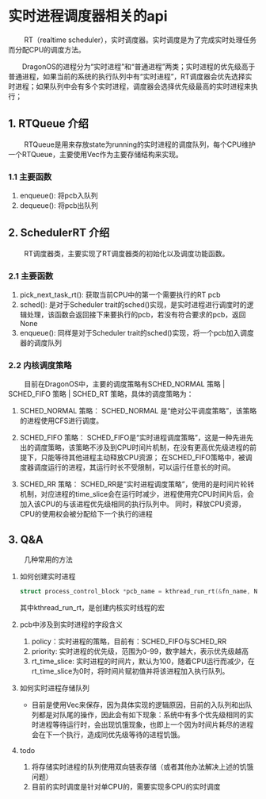 # 实时进程调度器相关的api

&emsp;&emsp; RT（realtime scheduler），实时调度器。实时调度是为了完成实时处理任务而分配CPU的调度方法。

&emsp;&emsp;DragonOS的进程分为“实时进程”和“普通进程”两类；实时进程的优先级高于普通进程，如果当前的系统的执行队列中有“实时进程”，RT调度器会优先选择实时进程；如果队列中会有多个实时进程，调度器会选择优先级最高的实时进程来执行；


## 1. RTQueue 介绍

&emsp;&emsp; RTQueue是用来存放state为running的实时进程的调度队列，每个CPU维护一个RTQueue，主要使用Vec作为主要存储结构来实现。

### 1.1 主要函数
1. enqueue(): 将pcb入队列
2. dequeue(): 将pcb出队列

## 2. SchedulerRT 介绍

&emsp;&emsp; RT调度器类，主要实现了RT调度器类的初始化以及调度功能函数。

### 2.1 主要函数
1. pick_next_task_rt(): 获取当前CPU中的第一个需要执行的RT pcb
2. sched(): 是对于Scheduler trait的sched()实现，是实时进程进行调度时的逻辑处理，该函数会返回接下来要执行的pcb，若没有符合要求的pcb，返回None
3. enqueue(): 同样是对于Scheduler trait的sched()实现，将一个pcb加入调度器的调度队列

### 2.2 内核调度策略
&emsp;&emsp; 目前在DragonOS中，主要的调度策略有SCHED_NORMAL 策略 | SCHED_FIFO 策略 | SCHED_RT 策略，具体的调度策略为：
1. SCHED_NORMAL 策略：
SCHED_NORMAL 是“绝对公平调度策略”，该策略的进程使用CFS进行调度。

2. SCHED_FIFO 策略：
SCHED_FIFO是“实时进程调度策略”，这是一种先进先出的调度策略，该策略不涉及到CPU时间片机制，在没有更高优先级进程的前提下，只能等待其他进程主动释放CPU资源；
在SCHED_FIFO策略中，被调度器调度运行的进程，其运行时长不受限制，可以运行任意长的时间。

3. SCHED_RR 策略：
SCHED_RR是“实时进程调度策略”，使用的是时间片轮转机制，对应进程的time_slice会在运行时减少，进程使用完CPU时间片后，会加入该CPU的与该进程优先级相同的执行队列中。
同时，释放CPU资源，CPU的使用权会被分配给下一个执行的进程

## 3. Q&A
&emsp;&emsp; 几种常用的方法
1. 如何创建实时进程

    ```c
    struct process_control_block *pcb_name = kthread_run_rt(&fn_name, NULL, "test create rt pcb");
    ```
    其中kthread_run_rt，是创建内核实时线程的宏

2. pcb中涉及到实时进程的字段含义
    1. policy：实时进程的策略，目前有：SCHED_FIFO与SCHED_RR
    2. priority: 实时进程的优先级，范围为0-99，数字越大，表示优先级越高
    3. rt_time_slice: 实时进程的时间片，默认为100，随着CPU运行而减少，在rt_time_slice为0时，将时间片赋初值并将该进程加入执行队列。

3. 如何实时进程存储队列
    - 目前是使用Vec来保存，因为具体实现的逻辑原因，目前的入队列和出队列都是对队尾的操作，因此会有如下现象：系统中有多个优先级相同的实时进程等待运行时，会出现饥饿现象，也即上一个因为时间片耗尽的进程会在下一个执行，造成同优先级等待的进程饥饿。

4. todo
    1. 将存储实时进程的队列使用双向链表存储（或者其他办法解决上述的饥饿问题）
    2. 目前的实时调度是针对单CPU的，需要实现多CPU的实时调度